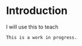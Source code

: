 Introduction
=======================

I will use this to teach

```{warning}
This is a work in progress.
```